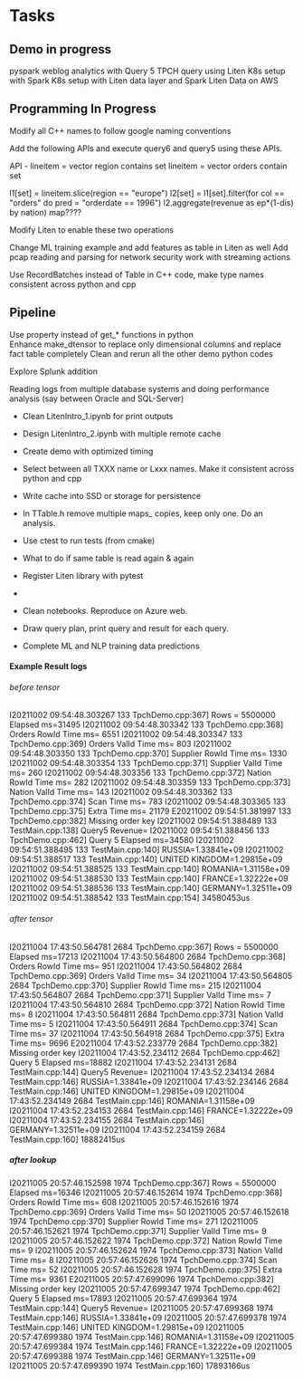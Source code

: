 # Tasks

## Demo in progress
  pyspark weblog analytics with
  Query 5 TPCH query using Liten
  K8s setup with Spark
  K8s setup with Liten data layer and Spark
  Liten Data on AWS
  
## Programming In Progress

  Modify all C++ names to follow google naming conventions

  Add the following APIs and execute query6 and query5 using these APIs.
  
  API -
  lineitem = vector<region>  region contains set<nations>
  lineitem = vector<orders>  orders contain set<customer>

  l1[set<lineitem-ids>] = lineitem.slice(region == "europe")
  l2[set<lineitem-ids>] = l1[set<lineitem-ids>].filter(for col == "orders" do pred = "orderdate == 1996")
  l2.aggregate(revenue as ep*(1-dis) by nation)
  map????
  
  Modify Liten to enable these two operations
  
  Change ML training example and add features as table in Liten as well
  Add pcap reading and parsing for network security work with streaming actions
  
  Use RecordBatches instead of Table in C++ code, make type names consistent across python and cpp

## Pipeline

  Use property instead of get_* functions in python  
  Enhance make_dtensor to replace only dimensional columns and replace fact table completely
  Clean and rerun all the other demo python codes

  Explore Splunk addition
  
  Reading logs from multiple database systems and doing performance analysis (say between Oracle and SQL-Server)
  
* Clean LitenIntro_1.ipynb for print outputs
* Design LitenIntro_2.ipynb with multiple remote cache

* Create demo with optimized timing 
* Select between all TXXX name or Lxxx names. Make it consistent across python and cpp
* Write cache into SSD or storage for persistence
* In TTable.h remove multiple maps_ copies, keep only one. Do an analysis.
* Use ctest to run tests (from cmake)
* What to do if same table is read again & again
* Register Liten library with pytest 
* 

* Clean notebooks. Reproduce on Azure web.
* Draw query plan, print query and result for each query.
* Complete ML and NLP training data predictions

#### Example Result logs

###### before tensor
I20211002 09:54:48.303267   133 TpchDemo.cpp:367] Rows = 5500000 Elapsed ms=31495
I20211002 09:54:48.303342   133 TpchDemo.cpp:368] Orders RowId Time ms= 6551
I20211002 09:54:48.303347   133 TpchDemo.cpp:369] Orders ValId Time ms= 803
I20211002 09:54:48.303350   133 TpchDemo.cpp:370] Supplier RowId Time ms= 1330
I20211002 09:54:48.303354   133 TpchDemo.cpp:371] Supplier ValId Time ms= 260
I20211002 09:54:48.303356   133 TpchDemo.cpp:372] Nation RowId Time ms= 282
I20211002 09:54:48.303359   133 TpchDemo.cpp:373] Nation ValId Time ms= 143
I20211002 09:54:48.303362   133 TpchDemo.cpp:374] Scan Time ms= 783
I20211002 09:54:48.303365   133 TpchDemo.cpp:375] Extra Time ms= 21179
E20211002 09:54:51.381997   133 TpchDemo.cpp:382] Missing order key
I20211002 09:54:51.388489   133 TestMain.cpp:138] Query5 Revenue=
I20211002 09:54:51.388456   133 TpchDemo.cpp:462] Query 5 Elapsed ms=34580
I20211002 09:54:51.388495   133 TestMain.cpp:140] RUSSIA=1.33841e+09
I20211002 09:54:51.388517   133 TestMain.cpp:140] UNITED KINGDOM=1.29815e+09
I20211002 09:54:51.388525   133 TestMain.cpp:140] ROMANIA=1.31158e+09
I20211002 09:54:51.388530   133 TestMain.cpp:140] FRANCE=1.32222e+09
I20211002 09:54:51.388536   133 TestMain.cpp:140] GERMANY=1.32511e+09
I20211002 09:54:51.388542   133 TestMain.cpp:154] 34580453us

###### after tensor
I20211004 17:43:50.564781  2684 TpchDemo.cpp:367] Rows = 5500000 Elapsed ms=17213
I20211004 17:43:50.564800  2684 TpchDemo.cpp:368] Orders RowId Time ms= 951
I20211004 17:43:50.564802  2684 TpchDemo.cpp:369] Orders ValId Time ms= 34
I20211004 17:43:50.564805  2684 TpchDemo.cpp:370] Supplier RowId Time ms= 215
I20211004 17:43:50.564807  2684 TpchDemo.cpp:371] Supplier ValId Time ms= 7
I20211004 17:43:50.564810  2684 TpchDemo.cpp:372] Nation RowId Time ms= 8
I20211004 17:43:50.564811  2684 TpchDemo.cpp:373] Nation ValId Time ms= 5
I20211004 17:43:50.564911  2684 TpchDemo.cpp:374] Scan Time ms= 37
I20211004 17:43:50.564918  2684 TpchDemo.cpp:375] Extra Time ms= 9696
E20211004 17:43:52.233779  2684 TpchDemo.cpp:382] Missing order key
I20211004 17:43:52.234112  2684 TpchDemo.cpp:462] Query 5 Elapsed ms=18882
I20211004 17:43:52.234131  2684 TestMain.cpp:144] Query5 Revenue=
I20211004 17:43:52.234134  2684 TestMain.cpp:146] RUSSIA=1.33841e+09
I20211004 17:43:52.234146  2684 TestMain.cpp:146] UNITED KINGDOM=1.29815e+09
I20211004 17:43:52.234149  2684 TestMain.cpp:146] ROMANIA=1.31158e+09
I20211004 17:43:52.234153  2684 TestMain.cpp:146] FRANCE=1.32222e+09
I20211004 17:43:52.234155  2684 TestMain.cpp:146] GERMANY=1.32511e+09
I20211004 17:43:52.234159  2684 TestMain.cpp:160] 18882415us

##### after lookup
I20211005 20:57:46.152598  1974 TpchDemo.cpp:367] Rows = 5500000 Elapsed ms=16346
I20211005 20:57:46.152614  1974 TpchDemo.cpp:368] Orders RowId Time ms= 608
I20211005 20:57:46.152616  1974 TpchDemo.cpp:369] Orders ValId Time ms= 50
I20211005 20:57:46.152618  1974 TpchDemo.cpp:370] Supplier RowId Time ms= 271
I20211005 20:57:46.152621  1974 TpchDemo.cpp:371] Supplier ValId Time ms= 9
I20211005 20:57:46.152622  1974 TpchDemo.cpp:372] Nation RowId Time ms= 9
I20211005 20:57:46.152624  1974 TpchDemo.cpp:373] Nation ValId Time ms= 8
I20211005 20:57:46.152626  1974 TpchDemo.cpp:374] Scan Time ms= 52
I20211005 20:57:46.152628  1974 TpchDemo.cpp:375] Extra Time ms= 9361
E20211005 20:57:47.699096  1974 TpchDemo.cpp:382] Missing order key
I20211005 20:57:47.699347  1974 TpchDemo.cpp:462] Query 5 Elapsed ms=17893
I20211005 20:57:47.699364  1974 TestMain.cpp:144] Query5 Revenue=
I20211005 20:57:47.699368  1974 TestMain.cpp:146] RUSSIA=1.33841e+09
I20211005 20:57:47.699378  1974 TestMain.cpp:146] UNITED KINGDOM=1.29815e+09
I20211005 20:57:47.699380  1974 TestMain.cpp:146] ROMANIA=1.31158e+09
I20211005 20:57:47.699384  1974 TestMain.cpp:146] FRANCE=1.32222e+09
I20211005 20:57:47.699388  1974 TestMain.cpp:146] GERMANY=1.32511e+09
I20211005 20:57:47.699390  1974 TestMain.cpp:160] 17893166us

